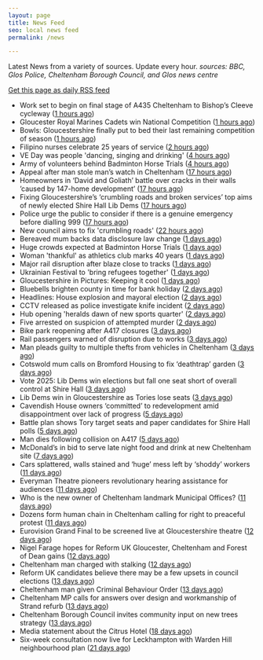 ```yaml
---
layout: page
title: News Feed
seo: local news feed
permalink: /news

---
```


Latest News from a variety of sources. Update every hour.
_sources: BBC, Glos Police, Cheltenham Borough Council, and Glos news centre_

[Get this page as daily RSS feed](/daily.rss)

<!-- news_marker starts -->
- Work set to begin on final stage of A435 Cheltenham to Bishop’s Cleeve cycleway ([1 hours ago](https://gloucesternewscentre.co.uk/work-set-to-begin-on-final-stage-of-a435-cheltenham-to-bishops-cleeve-cycleway/))
- Gloucester Royal Marines Cadets win National Competition ([1 hours ago](https://gloucesternewscentre.co.uk/gloucester-royal-marines-cadets-win-national-competition/))
- Bowls: Gloucestershire finally put to bed their last remaining competition of season ([1 hours ago](https://gloucesternewscentre.co.uk/bowls-gloucestershire-finally-put-to-bed-their-last-remaining-competition-of-season/))
- Filipino nurses celebrate 25 years of service ([2 hours ago](https://gloucesternewscentre.co.uk/filipino-nurses-celebrate-25-years-of-service/))
- VE Day was people 'dancing, singing and drinking' ([4 hours ago](https://www.bbc.com/news/articles/cvg9y4pye5ro))
- Army of volunteers behind Badminton Horse Trials ([4 hours ago](https://www.bbc.com/news/articles/crrz4549z2po))
- Appeal after man stole man’s watch in Cheltenham ([17 hours ago](https://gloucesternewscentre.co.uk/appeal-after-man-stole-mans-watch-in-cheltenham/))
- Homeowners in ‘David and Goliath’ battle over cracks in their walls ’caused by 147-home development’ ([17 hours ago](https://gloucesternewscentre.co.uk/homeowners-in-david-and-goliath-battle-over-cracks-in-their-walls-caused-by-147-home-development/))
- Fixing Gloucestershire’s ‘crumbling roads and broken services’ top aims of newly elected Shire Hall Lib Dems ([17 hours ago](https://gloucesternewscentre.co.uk/fixing-gloucestershires-crumbling-roads-and-broken-services-top-aims-of-newly-elected-shire-hall-lib-dems/))
- Police urge the public to consider if there is a genuine emergency before dialling 999 ([17 hours ago](https://gloucesternewscentre.co.uk/police-urge-the-public-to-consider-if-there-is-a-genuine-emergency-before-dialling-999/))
- New council aims to fix 'crumbling roads' ([22 hours ago](https://www.bbc.com/news/articles/cm2e510knnlo))
- Bereaved mum backs data disclosure law change ([1 days ago](https://www.bbc.com/news/articles/cql6q2nlzvno))
- Huge crowds expected at Badminton Horse Trials ([1 days ago](https://www.bbc.com/news/articles/c93g4dz38jgo))
- Woman 'thankful' as athletics club marks 40 years ([1 days ago](https://www.bbc.com/news/articles/cn80nv4mr79o))
- Major rail disruption after blaze close to tracks ([1 days ago](https://www.bbc.com/news/articles/cjew5q07n7go))
- Ukrainian Festival to 'bring refugees together' ([1 days ago](https://www.bbc.com/news/articles/c4g2qzzvjq0o))
- Gloucestershire in Pictures: Keeping it cool ([1 days ago](https://www.bbc.com/news/articles/ce8gedxkv0do))
- Bluebells brighten county in time for bank holiday ([2 days ago](https://www.bbc.com/news/articles/crm3rwy8vj2o))
- Headlines: House explosion and mayoral election ([2 days ago](https://www.bbc.com/news/articles/c93g20dqq0eo))
- CCTV released as police investigate knife incident ([2 days ago](https://www.bbc.com/news/articles/cj3x4l61g8xo))
- Hub opening 'heralds dawn of new sports quarter' ([2 days ago](https://www.bbc.com/news/articles/c87p27r02jqo))
- Five arrested on suspicion of attempted murder ([2 days ago](https://www.bbc.com/news/articles/c3evlv8kdkxo))
- Bike park reopening after A417 closures ([3 days ago](https://www.bbc.com/news/articles/ceqre24yew9o))
- Rail passengers warned of disruption due to works ([3 days ago](https://www.bbc.com/news/articles/cde2jdn7k09o))
- Man pleads guilty to multiple thefts from vehicles in Cheltenham ([3 days ago](https://gloucesternewscentre.co.uk/man-pleads-guilty-to-multiple-thefts-from-vehicles-in-cheltenham/))
- Cotswold mum calls on Bromford Housing to fix ‘deathtrap’ garden ([3 days ago](https://gloucesternewscentre.co.uk/cotswold-mum-calls-on-bromford-housing-to-fix-deathtrap-garden/))
- Vote 2025: Lib Dems win elections but fall one seat short of overall control at Shire Hall ([3 days ago](https://gloucesternewscentre.co.uk/vote-2025-lib-dems-win-elections-but-fall-one-seat-short-of-overall-control-at-shire-hall/))
- Lib Dems win in Gloucestershire as Tories lose seats ([3 days ago](https://www.bbc.com/news/articles/cd6j8e8ej6xo))
- Cavendish House owners ‘committed’ to redevelopment amid disappointment over lack of progress ([5 days ago](https://gloucesternewscentre.co.uk/cavendish-house-owners-committed-to-redevelopment-amid-disappointment-over-lack-of-progress/))
- Battle plan shows Tory target seats and paper candidates for Shire Hall polls ([5 days ago](https://gloucesternewscentre.co.uk/battle-plan-shows-tory-target-seats-and-paper-candidates-for-shire-hall-polls/))
- Man dies following collision on A417 ([5 days ago](https://gloucesternewscentre.co.uk/man-dies-following-collision-on-a417/))
- McDonald’s in bid to serve late night food and drink at new Cheltenham site ([7 days ago](https://gloucesternewscentre.co.uk/mcdonalds-in-bid-to-serve-late-night-food-and-drink-at-new-cheltenham-site/))
- Cars splattered, walls stained and ‘huge’ mess left by ‘shoddy’ workers ([11 days ago](https://gloucesternewscentre.co.uk/cars-splattered-walls-stained-and-huge-mess-left-by-shoddy-workers/))
- Everyman Theatre pioneers revolutionary hearing assistance for audiences ([11 days ago](https://gloucesternewscentre.co.uk/everyman-theatre-pioneers-revolutionary-hearing-assistance-for-audiences/))
- Who is the new owner of Cheltenham landmark Municipal Offices? ([11 days ago](https://gloucesternewscentre.co.uk/who-is-the-new-owner-of-cheltenham-landmark-municipal-offices/))
- Dozens form human chain in Cheltenham calling for right to preaceful protest ([11 days ago](https://gloucesternewscentre.co.uk/dozens-form-human-chain-in-cheltenham-calling-for-right-to-preaceful-protest/))
- Eurovision Grand Final to be screened live at Gloucestershire theatre ([12 days ago](https://gloucesternewscentre.co.uk/eurovision-grand-final-to-be-screened-live-at-gloucestershire-theatre/))
- Nigel Farage hopes for Reform UK Gloucester, Cheltenham and Forest of Dean gains ([12 days ago](https://gloucesternewscentre.co.uk/nigel-farage-hopes-for-reform-uk-gloucester-cheltenham-and-forest-of-dean-gains/))
- Cheltenham man charged with stalking ([12 days ago](https://gloucesternewscentre.co.uk/cheltenham-man-charged-with-stalking/))
- Reform UK candidates believe there may be a few upsets in council elections ([13 days ago](https://gloucesternewscentre.co.uk/reform-uk-candidates-believe-there-may-be-a-few-upsets-in-council-elections/))
- Cheltenham man given Criminal Behaviour Order ([13 days ago](https://gloucesternewscentre.co.uk/cheltenham-man-given-criminal-behaviour-order/))
- Cheltenham MP calls for answers over design and workmanship of Strand refurb ([13 days ago](https://gloucesternewscentre.co.uk/cheltenham-mp-calls-for-answers-over-design-and-workmanship-of-strand-refurb/))
- Cheltenham Borough Council invites community input on new trees strategy ([13 days ago](https://www.cheltenham.gov.uk/news/article/3005/cheltenham_borough_council_invites_community_input_on_new_trees_strategy))
- Media statement about the Citrus Hotel ([18 days ago](https://www.cheltenham.gov.uk/news/article/3004/media_statement_about_the_citrus_hotel))
- Six-week consultation now live for Leckhampton with Warden Hill neighbourhood plan ([21 days ago](https://www.cheltenham.gov.uk/news/article/3003/six-week_consultation_now_live_for_leckhampton_with_warden_hill_neighbourhood_plan))

<!-- news_marker ends -->
